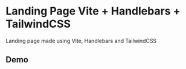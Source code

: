 # Landing Page Vite + Handlebars + TailwindCSS

Landing page made using Vite, Handlebars and TailwindCSS 

## Demo

